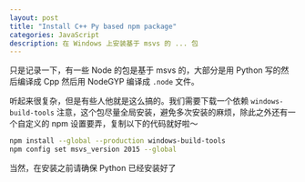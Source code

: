 ```yaml
---
layout: post
title: "Install C++ Py based npm package"
categories: JavaScript
description: 在 Windows 上安装基于 msvs 的 ... 包
---
```


只是记录一下，有一些 Node 的包是基于 msvs 的，大部分是用 Python 写的然后编译成 Cpp 然后用 NodeGYP 编译成 `.node` 文件。

听起来很复杂，但是有些人他就是这么搞的。我们需要下载一个依赖 `windows-build-tools` 注意，这个包尽量全局安装，避免多次安装的麻烦，除此之外还有一个自定义的 npm 设置要弄，复制以下的代码就好啦～

```sh
npm install --global --production windows-build-tools  
npm config set msvs_version 2015 --global
```

当然，在安装之前请确保 Python 已经安装好了
